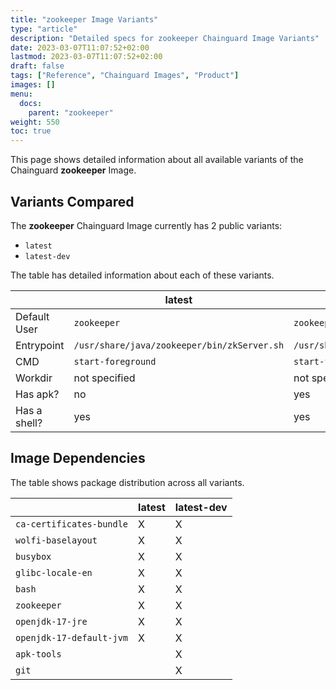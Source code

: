 ```yaml
---
title: "zookeeper Image Variants"
type: "article"
description: "Detailed specs for zookeeper Chainguard Image Variants"
date: 2023-03-07T11:07:52+02:00
lastmod: 2023-03-07T11:07:52+02:00
draft: false
tags: ["Reference", "Chainguard Images", "Product"]
images: []
menu:
  docs:
    parent: "zookeeper"
weight: 550
toc: true
---
```


This page shows detailed information about all available variants of the Chainguard **zookeeper** Image.

## Variants Compared
The **zookeeper** Chainguard Image currently has 2 public variants: 

- `latest`
- `latest-dev`

The table has detailed information about each of these variants.

|              | latest                                      | latest-dev                                  |
|--------------|---------------------------------------------|---------------------------------------------|
| Default User | `zookeeper`                                 | `zookeeper`                                 |
| Entrypoint   | `/usr/share/java/zookeeper/bin/zkServer.sh` | `/usr/share/java/zookeeper/bin/zkServer.sh` |
| CMD          | `start-foreground`                          | `start-foreground`                          |
| Workdir      | not specified                               | not specified                               |
| Has apk?     | no                                          | yes                                         |
| Has a shell? | yes                                         | yes                                         |

## Image Dependencies
The table shows package distribution across all variants.

|                          | latest | latest-dev |
|--------------------------|--------|------------|
| `ca-certificates-bundle` | X      | X          |
| `wolfi-baselayout`       | X      | X          |
| `busybox`                | X      | X          |
| `glibc-locale-en`        | X      | X          |
| `bash`                   | X      | X          |
| `zookeeper`              | X      | X          |
| `openjdk-17-jre`         | X      | X          |
| `openjdk-17-default-jvm` | X      | X          |
| `apk-tools`              |        | X          |
| `git`                    |        | X          |

